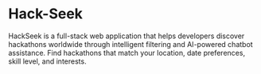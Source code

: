 # Hack-Seek
HackSeek is a full-stack web application that helps developers discover hackathons worldwide through intelligent filtering and AI-powered chatbot assistance. Find hackathons that match your location, date preferences, skill level, and interests.
